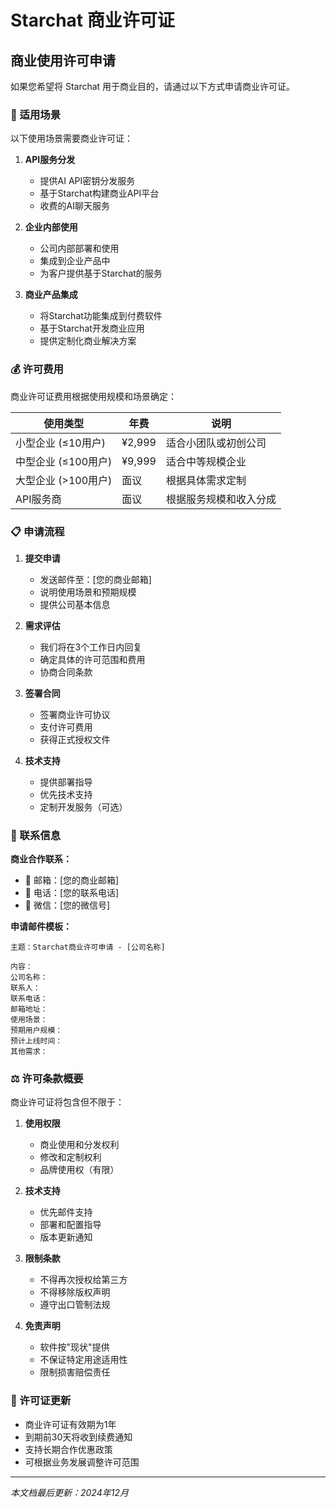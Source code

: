 # Starchat 商业许可证

## 商业使用许可申请

如果您希望将 Starchat 用于商业目的，请通过以下方式申请商业许可证。

### 🏢 适用场景

以下使用场景需要商业许可证：

1. **API服务分发**
   - 提供AI API密钥分发服务
   - 基于Starchat构建商业API平台
   - 收费的AI聊天服务

2. **企业内部使用**
   - 公司内部部署和使用
   - 集成到企业产品中
   - 为客户提供基于Starchat的服务

3. **商业产品集成**
   - 将Starchat功能集成到付费软件
   - 基于Starchat开发商业应用
   - 提供定制化商业解决方案

### 💰 许可费用

商业许可证费用根据使用规模和场景确定：

| 使用类型 | 年费 | 说明 |
|---------|------|------|
| 小型企业 (≤10用户) | ¥2,999 | 适合小团队或初创公司 |
| 中型企业 (≤100用户) | ¥9,999 | 适合中等规模企业 |
| 大型企业 (>100用户) | 面议 | 根据具体需求定制 |
| API服务商 | 面议 | 根据服务规模和收入分成 |

### 📋 申请流程

1. **提交申请**
   - 发送邮件至：[您的商业邮箱]
   - 说明使用场景和预期规模
   - 提供公司基本信息

2. **需求评估**
   - 我们将在3个工作日内回复
   - 确定具体的许可范围和费用
   - 协商合同条款

3. **签署合同**
   - 签署商业许可协议
   - 支付许可费用
   - 获得正式授权文件

4. **技术支持**
   - 提供部署指导
   - 优先技术支持
   - 定制开发服务（可选）

### 📧 联系信息

**商业合作联系：**
- 📧 邮箱：[您的商业邮箱]
- 📱 电话：[您的联系电话]
- 💬 微信：[您的微信号]

**申请邮件模板：**
```
主题：Starchat商业许可申请 - [公司名称]

内容：
公司名称：
联系人：
联系电话：
邮箱地址：
使用场景：
预期用户规模：
预计上线时间：
其他需求：
```

### ⚖️ 许可条款概要

商业许可证将包含但不限于：

1. **使用权限**
   - 商业使用和分发权利
   - 修改和定制权利
   - 品牌使用权（有限）

2. **技术支持**
   - 优先邮件支持
   - 部署和配置指导
   - 版本更新通知

3. **限制条款**
   - 不得再次授权给第三方
   - 不得移除版权声明
   - 遵守出口管制法规

4. **免责声明**
   - 软件按"现状"提供
   - 不保证特定用途适用性
   - 限制损害赔偿责任

### 🔄 许可证更新

- 商业许可证有效期为1年
- 到期前30天将收到续费通知
- 支持长期合作优惠政策
- 可根据业务发展调整许可范围

---

*本文档最后更新：2024年12月*